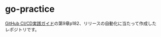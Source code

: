 # go-practice
[GitHub CI/CD実践ガイド](https://gihyo.jp/book/2024/978-4-297-14173-8)の第9章p182、リリースの自動化に当たって作成したレポジトリです。

